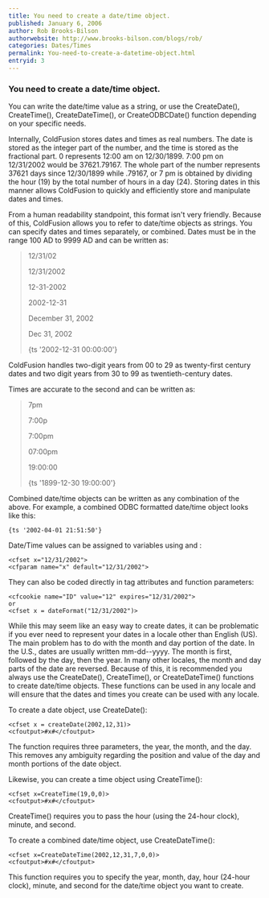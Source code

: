 ```yaml
---
title: You need to create a date/time object.
published: January 6, 2006
author: Rob Brooks-Bilson
authorwebsite: http://www.brooks-bilson.com/blogs/rob/
categories: Dates/Times
permalink: You-need-to-create-a-datetime-object.html
entryid: 3
---
```


<h3>You need to create a date/time object.</h3>

<p>
You can write the date/time value as a string, or use the CreateDate(), CreateTime(), CreateDateTime(), or CreateODBCDate() function depending on your specific needs.
</p>

<p>
Internally, ColdFusion stores dates and times as real numbers.  The date is stored as the integer part of the number, and the time is stored as the fractional part.  0 represents 12:00 am on 12/30/1899.  7:00 pm on 12/31/2002 would be 37621.79167.  The whole part of the number represents 37621 days since 12/30/1899 while .79167, or 7 pm is obtained by dividing the hour (19) by the total number of hours in a day (24).  Storing dates in this manner allows ColdFusion to quickly and efficiently store and manipulate dates and times.
</p>

<p>
From a human readability standpoint, this format isn't very friendly.  Because of this, ColdFusion allows you to refer to date/time objects as strings.  You can specify dates and times separately, or combined.  Dates must be in the range 100 AD to 9999 AD and can be written as:
</p>

<p>
<blockquote>
</p>

<p>
12/31/02
</p>

<p>
12/31/2002
</p>

<p>
12-31-2002
</p>

<p>
2002-12-31
</p>

<p>
December 31, 2002
</p>

<p>
Dec 31, 2002
</p>

<p>
{ts '2002-12-31 00:00:00'}
</p>

<p>
</blockquote>
</p>

<p>
ColdFusion handles two-digit years from 00 to 29 as twenty-first century dates and two digit years from 30 to 99 as twentieth-century dates. 
</p>

<p>
Times are accurate to the second and can be written as:
</p>

<p>
<blockquote>
</p>

<p>
7pm
</p>

<p>
7:00p
</p>

<p>
7:00pm
</p>

<p>
07:00pm
</p>

<p>
19:00:00
</p>

<p>
{ts '1899-12-30 19:00:00'}
</p>

<p>
</blockquote>
</p>

<p>
Combined date/time objects can be written as any combination of the above.  For example, a combined ODBC formatted date/time object looks like this:  
</p>

<pre><code class="language-markup">{ts '2002-04-01 21:51:50'}
</code></pre>

<p>
Date/Time values can be assigned to variables using <CFSET> and <CFPARAM>:
</p>

<pre><code class="language-markup">&lt;cfset x=&quot;12/31/2002&quot;&gt;
&lt;cfparam name=&quot;x&quot; default=&quot;12/31/2002&quot;&gt;
</code></pre>

<p>
They can also be coded directly in tag attributes and function parameters:
</p>

<pre><code class="language-markup">&lt;cfcookie name=&quot;ID&quot; value=&quot;12&quot; expires=&quot;12/31/2002&quot;&gt;
or
&lt;cfset x = dateFormat(&quot;12/31/2002&quot;)&gt;
</code></pre>

<p>
While this may seem like an easy way to create dates, it can be problematic if you ever need to represent your dates in a locale other than English (US).  The main problem has to do with the month and day portion of the date.  In the U.S., dates are usually written mm-dd--yyyy.  The month is first, followed by the day, then the year.  In many other locales, the month and day parts of the date are reversed.  Because of this, it is recommended you always use the CreateDate(), CreateTime(), or CreateDateTime() functions to create date/time objects.  These functions can be used in any locale and will ensure that the dates and times you create can be used with any locale.
</p>

<p>
To create a date object, use CreateDate():
</p>

<pre><code class="language-markup">&lt;cfset x = createDate(2002,12,31)&gt;
&lt;cfoutput&gt;#x#&lt;/cfoutput&gt;
</code></pre>

<p>
The function requires three parameters, the year, the month, and the day.  This removes any ambiguity regarding the position and value of the day and month portions of the date object. 
</p>

<p>
Likewise, you can create a time object using CreateTime():
</p>

<pre><code class="language-markup">&lt;cfset x=CreateTime(19,0,0)&gt;
&lt;cfoutput&gt;#x#&lt;/cfoutput&gt;
</code></pre>

<p>
CreateTime() requires you to pass the hour (using the 24-hour clock), minute, and second.
</p>

<p>
To create a combined date/time object, use CreateDateTime():
</p>

<pre><code class="language-markup">&lt;cfset x=CreateDateTime(2002,12,31,7,0,0)&gt;
&lt;cfoutput&gt;#x#&lt;/cfoutput&gt;
</code></pre>

<p>
This function requires you to specify the year, month, day, hour (24-hour clock), minute, and second for the date/time object you want to create.  
</p>



